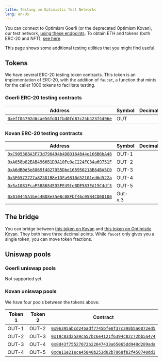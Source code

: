 ```yaml
---
title: Testing on Optimistic Test Networks
lang: en-US
---
```


You can connect to Optimism Goerli (or the deprecated Optimism Kovan), our test network, [using these endpoints](../useful-tools/networks.md).
To obtain ETH and tokens (both ERC-20 and NFT), [see here](../useful-tools/faucets.md).

This page shows some additional testing utilities that you might find useful.


## Tokens

We have several ERC-20 testing token contracts.
This token is an implementation of ERC-20, with the addition of `faucet`, a function that mints for the caller 1000 tokens to facilitate testing.


### Goerli ERC-20 testing contracts

| Address | Symbol | Decimals | 
| - | - | -: | 
| [`0xeff05792d6cae56fd01fbd0fd87c25b423f4d96e`](https://l2-explorer.surge.sh/account/0xeff05792d6cae56fd01fbd0fd87c25b423f4d96e) | OUT | 0 |




### Kovan ERC-20 testing contracts

| Address | Symbol | Decimals | 
| - | - | -: | 
| [`0xC905388A3F73d796494b4D8D164844e166B0bA48`](https://kovan-optimistic.etherscan.io/address/0xC905388A3F73d796494b4D8D164844e166B0bA48) | OUT-1 | 0 | 
| [`0xA058b82EAB4966B1D9A10Fe0aC224FC34a69751F`](https://kovan-optimistic.etherscan.io/address/0xA058b82EAB4966B1D9A10Fe0aC224FC34a69751F) | OUT-2 | 0 | 
| [`0xA6dB0d5e8069f4027055Dbe165956218B64BA5C0`](https://kovan-optimistic.etherscan.io/address/0xa6db0d5e8069f4027055dbe165956218b64ba5c0) | OUT-3 | 0 | 
| [`0x5F6572727a825D1B8e1DFa9810d52101ed6d522a`](https://kovan-optimistic.etherscan.io/address/0x5F6572727a825D1B8e1DFa9810d52101ed6d522a) | OUT-4 | 0 | 
| [`0x5a1081FcaF5886845D5FE49fe0DE583EA15C4df3`](https://kovan-optimistic.etherscan.io/address/0x5a1081FcaF5886845D5FE49fe0DE583EA15C4df3) | OUT-5 | 0 
| [`0x010445A1bec4BD8e35e8c08Fbf46c05B4CD00100`](https://kovan-optimistic.etherscan.io/address/0x010445A1bec4BD8e35e8c08Fbf46c05B4CD00100) | Out-x.3 | 3 | 



## The bridge

You can bridge between [this token on Kovan](https://kovan.etherscan.io/address/0x3A4a0F1FC238bb0C694A5E7535069c02622Ac5DF#readContract) and [this token on Optimistic Kovan](https://kovan-optimistic.etherscan.io/address/0xdFc18Aa448CD0cD50D2C90Ba74D59Ee001F1d3d6#readContract). 
They both have three decimal points. 
While `faucet` only gives you a single token, you can move token fractions.


## Uniswap pools

### Goerli uniswap pools

Not supported yet.


### Kovan uniswap pools

We have four pools between the tokens above:

| Token 1 | Token 2 | Contract |
| ------- | ------- | -------- |
| OUT-1   | OUT-2   | [`0x96395abcd24badf7745bfe0f37c398b5a6072ed5`](https://kovan-optimistic.etherscan.io/address/0x96395abcd24badf7745bfe0f37c398b5a6072ed5#tokentxns)
| OUT-2   | OUT-3   | [`0x19c83d25a9ca57bc6e4121f6394c82c72bb5a474`](https://kovan-optimistic.etherscan.io/address/0x19c83d25a9ca57bc6e4121f6394c82c72bb5a474)
| OUT-3   | OUT-4   | [`0x8d43f75527072b22047433a65065dd948d289ada`](https://kovan-optimistic.etherscan.io/address/0x8d43f75527072b22047433a65065dd948d289ada#tokentxns)
| OUT-4   | OUT-5   | [`0xda11e21eca45840b253d02b7868f82f458740dd3`](https://kovan-optimistic.etherscan.io/address/0xda11e21eca45840b253d02b7868f82f458740dd3#tokentxns) |


